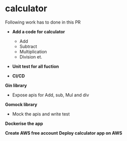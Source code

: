 # calculator
Following work has to done in this PR
- **Add a code for calculator**
    - Add
    - Subtract
    - Multiplication
    - Division et. 

- **Unit test for all fuction**
- **CI/CD**
        
**Gin library**
- Expose apis for Add, sub, Mul and div

**Gomock library**
- Mock the apis and write test 

**Dockerise the app**

**Create AWS free account**
**Deploy calculator app on AWS**
